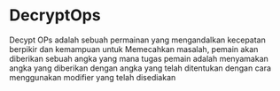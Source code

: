 # DecryptOps
Decypt OPs adalah sebuah permainan yang mengandalkan kecepatan berpikir dan kemampuan untuk Memecahkan masalah, pemain akan diberikan sebuah angka yang mana tugas pemain adalah menyamakan angka yang diberikan dengan angka yang telah ditentukan dengan cara menggunakan modifier yang telah disediakan

